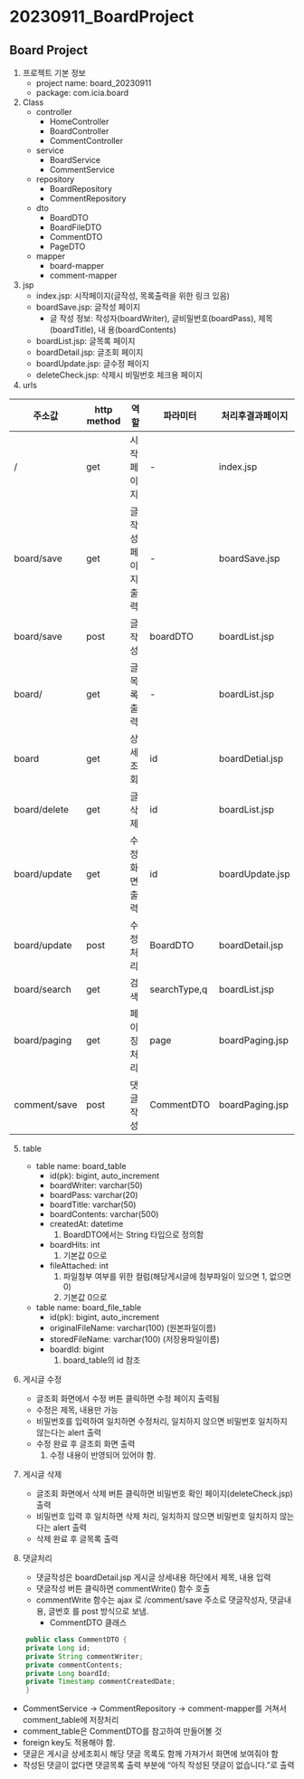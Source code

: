 # 20230911_BoardProject

## Board Project
1. 프로젝트 기본 정보
   - project name: board_20230911
   - package: com.icia.board
2. Class
   - controller
     - HomeController
     - BoardController
     - CommentController
   - service
     - BoardService
     - CommentService
   - repository
     - BoardRepository
     - CommentRepository
   - dto
     - BoardDTO
     - BoardFileDTO
     - CommentDTO
     - PageDTO
   - mapper
     - board-mapper
     - comment-mapper
3. jsp
   - index.jsp: 시작페이지(글작성, 목록출력을 위한 링크 있음)
   - boardSave.jsp: 글작성 페이지
     - 글 작성 정보: 작성자(boardWriter), 글비밀번호(boardPass), 제목(boardTitle), 내
     용(boardContents)
   - boardList.jsp: 글목록 페이지
   - boardDetail.jsp: 글조회 페이지
   - boardUpdate.jsp: 글수정 페이지
   - deleteCheck.jsp: 삭제시 비밀번호 체크용 페이지
4. urls

| 주소값          | http method | 역할         | 파라미터         | 처리후결과페이지        |
|--------------|-------------|------------|--------------|-----------------|
| /            | get         | 시작페이지      | -            | index.jsp       |
| board/save   | get         | 글작성 페이지 출력 | -            | boardSave.jsp   |
| board/save   | post        | 글작성        | boardDTO     | boardList.jsp   |
| board/       | get         | 글목록 출력     | -            | boardList.jsp   |
| board        | get         | 상세조회       | id           | boardDetial.jsp |
| board/delete | get         | 글삭제        | id           | boardList.jsp   |
| board/update | get         | 수정화면 출력    | id           | boardUpdate.jsp |
| board/update | post        | 수정처리       | BoardDTO     | boardDetail.jsp |
| board/search | get         | 검색         | searchType,q | boardList.jsp   |
| board/paging | get         | 페이징처리      | page         | boardPaging.jsp |
| comment/save | post         | 댓글작성      | CommentDTO         | boardPaging.jsp |

5. table
   - table name: board_table
     - id(pk): bigint, auto_increment
     - boardWriter: varchar(50)
     - boardPass: varchar(20)
     - boardTitle: varchar(50)
     - boardContents: varchar(500)
     - createdAt: datetime
       1. BoardDTO에서는 String 타입으로 정의함
     - boardHits: int 
       1. 기본값 0으로
     - fileAttached: int
       1. 파일첨부 여부를 위한 컬럼(해당게시글에 첨부파일이 있으면 1, 없으면 0)
       2. 기본값 0으로
   - table name: board_file_table
      - id(pk): bigint, auto_increment
      - originalFileName: varchar(100) (원본파일이름)
      - storedFileName: varchar(100) (저장용파일이름)
      - boardId: bigint
        1. board_table의 id 참조

6. 게시글 수정
   - 글조회 화면에서 수정 버튼 클릭하면 수정 페이지 출력됨
   - 수정은 제목, 내용만 가능
   - 비밀번호를 입력하여 일치하면 수정처리, 일치하지 않으면 비밀번호 일치하지 않는다는
   alert 출력
   - 수정 완료 후 글조회 화면 출력
      1. 수정 내용이 반영되어 있어야 함.
7. 게시글 삭제
   - 글조회 화면에서 삭제 버튼 클릭하면 비밀번호 확인 페이지(deleteCheck.jsp)출력
   - 비밀번호 입력 후 일치하면 삭제 처리, 일치하지 않으면 비밀번호 일치하지 않는다는
     alert 출력
   - 삭제 완료 후 글목록 출력

8. 댓글처리
   - 댓글작성은 boardDetail.jsp 게시글 상세내용 하단에서 제목, 내용 입력
   - 댓글작성 버튼 클릭하면 commentWrite() 함수 호출
   - commentWrite 함수는 ajax 로 /comment/save 주소로 댓글작성자, 댓글내용, 글번호
   를 post 방식으로 보냄.
     - CommentDTO 클래스
```java
    public class CommentDTO {
    private Long id;
    private String commentWriter;
    private commentContents;
    private Long boardId;
    private Timestamp commentCreatedDate;
    }
```
  - CommentService → CommentRepository → comment-mapper를 거쳐서
comment_table에 저장처리
  - comment_table은 CommentDTO를 참고하여 만들어볼 것
  - foreign key도 적용해야 함.
  - 댓글은 게시글 상세조회시 해당 댓글 목록도 함께 가져가서 화면에 보여줘야 함
  - 작성된 댓글이 없다면 댓글목록 출력 부분에 “아직 작성된 댓글이 없습니다.”로 출력
